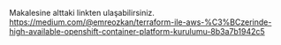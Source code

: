 Makalesine alttaki linkten ulaşabilirsiniz.
https://medium.com/@emreozkan/terraform-ile-aws-%C3%BCzerinde-high-available-openshift-container-platform-kurulumu-8b3a7b1942c5
